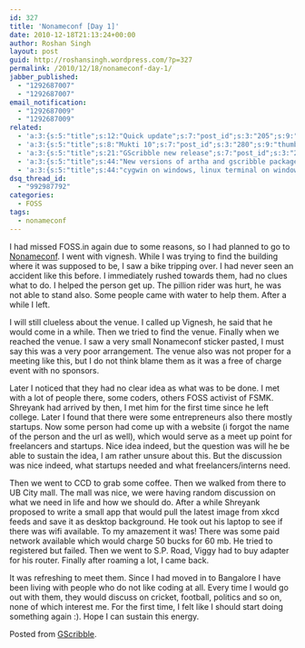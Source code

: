 ```yaml
---
id: 327
title: 'Nonameconf [Day 1]'
date: 2010-12-18T21:13:24+00:00
author: Roshan Singh
layout: post
guid: http://roshansingh.wordpress.com/?p=327
permalink: /2010/12/18/nonameconf-day-1/
jabber_published:
  - "1292687007"
  - "1292687007"
email_notification:
  - "1292687009"
  - "1292687009"
related:
  - 'a:3:{s:5:"title";s:12:"Quick update";s:7:"post_id";s:3:"205";s:9:"thumbnail";s:0:"";}'
  - 'a:3:{s:5:"title";s:8:"Mukti 10";s:7:"post_id";s:3:"280";s:9:"thumbnail";s:0:"";}'
  - 'a:3:{s:5:"title";s:21:"GScribble new release";s:7:"post_id";s:3:"285";s:9:"thumbnail";s:0:"";}'
  - 'a:3:{s:5:"title";s:44:"New versions of artha and gscribble packaged";s:7:"post_id";s:3:"335";s:9:"thumbnail";s:0:"";}'
  - 'a:3:{s:5:"title";s:44:"cygwin on windows, linux terminal on windows";s:7:"post_id";s:3:"366";s:9:"thumbnail";s:0:"";}'
dsq_thread_id:
  - "992987792"
categories:
  - FOSS
tags:
  - nonameconf
---
```

I had missed FOSS.in again due to some reasons, so I had planned to go to [Nonameconf](http://nonameconf.in). I went with vignesh. While I was trying to find the building where it was supposed to be, I saw a bike tripping over. I had never seen an accident like this before. I immediately rushed towards them, had no clues what to do. I helped the person get up. The pillion rider was hurt, he was not able to stand also. Some people came with water to help them. After a while I left.

I will still clueless about the venue. I called up Vignesh, he said that he would come in a while. Then we tried to find the venue. Finally when we reached the venue. I saw a very small Nonameconf sticker pasted, I must say this was a very poor arrangement. The venue also was not proper for a meeting like this, but I do not think blame them as it was a free of charge event with no sponsors. 

Later I noticed that they had no clear idea as what was to be done. I met with a lot of people there, some coders, others FOSS activist of FSMK. Shreyank had arrived by then, I met him for the first time since he left college. Later I found that there were some entrepreneurs also there mostly startups. Now some person had come up with a website (i forgot the name of the person and the url as well), which would serve as a meet up point for freelancers and startups. Nice idea indeed, but the question was will he be able to sustain the idea, I am rather unsure about this. But the discussion was nice indeed, what startups needed and what freelancers/interns need. 

Then we went to CCD to grab some coffee. Then we walked from there to UB City mall. The mall was nice, we were having random discussion on what we need in life and how we should do. After a while Shreyank proposed to write a small app that would pull the latest image from xkcd feeds and save it as desktop background. He took out his laptop to see if there was wifi available. To my amazement it was! There was some paid network available which would charge 50 bucks for 60 mb. He tried to registered but failed. Then we went to S.P. Road, Viggy had to buy adapter for his router. Finally after roaming a lot, I came back. 

It was refreshing to meet them. Since I had moved in to Bangalore I have been living with people who do not like coding at all. Every time I would go out with them, they would discuss on cricket, football, politics and so on, none of which interest me. For the first time, I felt like I should start doing something again :). Hope I can sustain this energy.

Posted from [GScribble](http://sourceforge.net/projects/gscribble/).